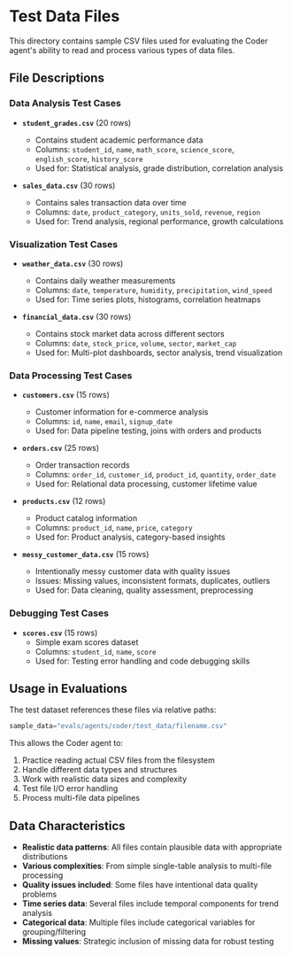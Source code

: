 # Test Data Files

This directory contains sample CSV files used for evaluating the Coder agent's ability to read and process various types of data files.

## File Descriptions

### Data Analysis Test Cases

- **`student_grades.csv`** (20 rows)
  - Contains student academic performance data
  - Columns: `student_id`, `name`, `math_score`, `science_score`, `english_score`, `history_score`
  - Used for: Statistical analysis, grade distribution, correlation analysis

- **`sales_data.csv`** (30 rows)  
  - Contains sales transaction data over time
  - Columns: `date`, `product_category`, `units_sold`, `revenue`, `region`
  - Used for: Trend analysis, regional performance, growth calculations

### Visualization Test Cases

- **`weather_data.csv`** (30 rows)
  - Contains daily weather measurements
  - Columns: `date`, `temperature`, `humidity`, `precipitation`, `wind_speed`
  - Used for: Time series plots, histograms, correlation heatmaps

- **`financial_data.csv`** (30 rows)
  - Contains stock market data across different sectors
  - Columns: `date`, `stock_price`, `volume`, `sector`, `market_cap`
  - Used for: Multi-plot dashboards, sector analysis, trend visualization

### Data Processing Test Cases

- **`customers.csv`** (15 rows)
  - Customer information for e-commerce analysis
  - Columns: `id`, `name`, `email`, `signup_date`
  - Used for: Data pipeline testing, joins with orders and products

- **`orders.csv`** (25 rows)
  - Order transaction records
  - Columns: `order_id`, `customer_id`, `product_id`, `quantity`, `order_date`
  - Used for: Relational data processing, customer lifetime value

- **`products.csv`** (12 rows)
  - Product catalog information
  - Columns: `product_id`, `name`, `price`, `category`
  - Used for: Product analysis, category-based insights

- **`messy_customer_data.csv`** (15 rows)
  - Intentionally messy customer data with quality issues
  - Issues: Missing values, inconsistent formats, duplicates, outliers
  - Used for: Data cleaning, quality assessment, preprocessing

### Debugging Test Cases

- **`scores.csv`** (15 rows)
  - Simple exam scores dataset
  - Columns: `student_id`, `name`, `score`
  - Used for: Testing error handling and code debugging skills

## Usage in Evaluations

The test dataset references these files via relative paths:
```python
sample_data="evals/agents/coder/test_data/filename.csv"
```

This allows the Coder agent to:
1. Practice reading actual CSV files from the filesystem
2. Handle different data types and structures
3. Work with realistic data sizes and complexity
4. Test file I/O error handling
5. Process multi-file data pipelines

## Data Characteristics

- **Realistic data patterns**: All files contain plausible data with appropriate distributions
- **Various complexities**: From simple single-table analysis to multi-file processing
- **Quality issues included**: Some files have intentional data quality problems
- **Time series data**: Several files include temporal components for trend analysis
- **Categorical data**: Multiple files include categorical variables for grouping/filtering
- **Missing values**: Strategic inclusion of missing data for robust testing 